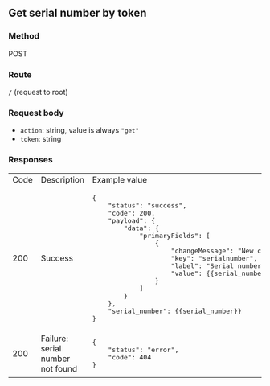 ## Get serial number by token
### Method
POST
### Route
`/` (request to root)
### Request body
- `action`: string, value is always `"get"`
- `token`: string

### Responses
<table>
<tbody>
<tr>
<td>Code</td><td>Description</td><td>Example value</td>
</tr><tr>
<td> 200 </td>
<td> Success </td>
<td> <pre>
{
    "status": "success",
    "code": 200,
    "payload": {
        "data": {
            "primaryFields": [
                {
                    "changeMessage": "New card %@",
                    "key": "serialnumber",
                    "label": "Serial number",
                    "value": {{serial_number}}
                }
            ]
        }
    },
    "serial_number": {{serial_number}}
}
</pre> </td>
</tr><tr>
<td> 200 </td>
<td> Failure: serial number not found </td>
<td> <pre>
{
    "status": "error",
    "code": 404
}
</pre> </td>
</tr>
</tbody>
</table>